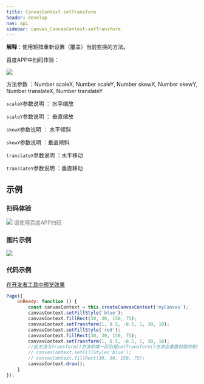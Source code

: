 ```yaml
---
title: CanvasContext.setTransform
header: develop
nav: api
sidebar: canvas_CanvasContext-setTransform
---
```


 
**解释**：使用矩阵重新设置（覆盖）当前变换的方法。

 百度APP中扫码体验： 

<img src="https://b.bdstatic.com/miniapp/assets/images/doc_demo/pages_createCanvasContext.png"  class="demo-qrcode-image" />

 方法参数 ：Number scaleX, Number scaleY, Number skewX, Number skewY, Number translateX, Number translateY

 `scaleX`参数说明 ： 水平缩放  

 `scaleY`参数说明 ： 垂直缩放

 `skewX`参数说明 ： 水平倾斜   

 `skewY`参数说明 ：垂直倾斜  

 `translateX`参数说明 ：水平移动  

 `translateY`参数说明 ：垂直移动  
## 示例

 
### 扫码体验

<div class='scan-code-container'>
    <img src="https://b.bdstatic.com/miniapp/assets/images/doc_demo/pages_setBackgroundColor.png" class="demo-qrcode-image" />
    <font color=#777 12px>请使用百度APP扫码</font>
</div>

###  图片示例  
<div class="m-doc-custom-examples">
    <div class="m-doc-custom-examples-correct">
        <img src="https://b.bdstatic.com/miniapp/images/setTransform.png">
    </div>
    <div class="m-doc-custom-examples-correct">
        <img src=" ">
    </div>
    <div class="m-doc-custom-examples-correct">
        <img src=" ">
    </div>     
</div>

### 代码示例 

<a href="swanide://fragment/09aed2f95717be5b27b1f6970a5fc5811574530265118" title="在开发者工具中预览效果" target="_self">在开发者工具中预览效果</a>

```js
Page({
    onReady: function () {
        const canvasContext = this.createCanvasContext('myCanvas');
        canvasContext.setFillStyle('blue');
        canvasContext.fillRect(30, 30, 150, 75);
        canvasContext.setTransform(1, 0.5, -0.5, 1, 30, 10);
        canvasContext.setFillStyle('red');
        canvasContext.fillRect(30, 30, 150, 75);
        canvasContext.setTransform(1, 0.5, -0.5, 1, 30, 10);
        //此方法与transform()方法的唯一区别是setTransform()方法会重置前面的矩阵，然后再绘制出一个新的矩阵；transform()方法则不会重置前面的矩阵，而是在前面的基础上继续进行缩放、位移或者旋转。放开注释，则会看到两个蓝色矩形
        // canvasContext.setFillStyle('blue');
        // canvasContext.fillRect(30, 30, 150, 75);
        canvasContext.draw();
    }
});
```
